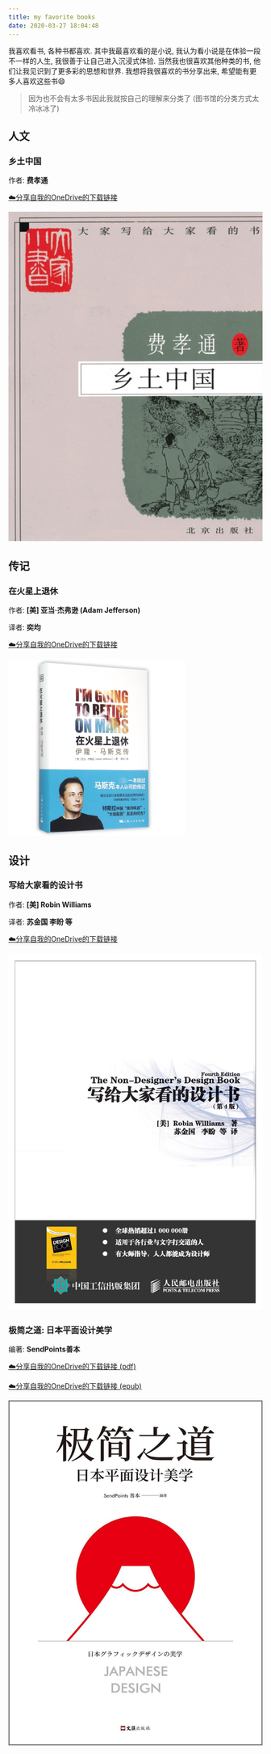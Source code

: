 ```yaml
---
title: my favorite books
date: 2020-03-27 18:04:48
---
```


我喜欢看书, 各种书都喜欢. 其中我最喜欢看的是小说, 我认为看小说是在体验一段不一样的人生, 我很善于让自己进入沉浸式体验. 当然我也很喜欢其他种类的书, 他们让我见识到了更多彩的思想和世界. 我想将我很喜欢的书分享出来, 希望能有更多人喜欢这些书😄

> 因为也不会有太多书因此我就按自己的理解来分类了 (图书馆的分类方式太冷冰冰了)

## 人文

### 乡土中国

作者: **费孝通**

[☁️分享自我的OneDrive的下载链接](https://gla-my.sharepoint.com/:b:/g/personal/2357651s_student_gla_ac_uk/EZ_lYXFz2VBGjJjW41OTq4IBeReXX12jceIc_6SV_AQGzg)

![image-20200327190755320](index/image-20200327190755320.png?30)

## 传记

### 在火星上退休

作者: **[美] 亚当·杰弗逊 (Adam Jefferson)**

译者: **奕均**

[☁️分享自我的OneDrive的下载链接](https://gla-my.sharepoint.com/:b:/g/personal/2357651s_student_gla_ac_uk/EZ3Cp3v10XVBijZl7-YG2k8BdSoZi3jS-id8nfsuqwYsPQ)

![](index/46131e0e079a6602.png?45)

## 设计

### 写给大家看的设计书

作者: **[美] Robin Williams**

译者: **苏金国 李盼 等**

[☁️分享自我的OneDrive的下载链接](https://gla-my.sharepoint.com/:b:/g/personal/2357651s_student_gla_ac_uk/EQ9EZy1vWS1ElsKzY2t-53gBlXL4lIA6g0L6vjfXr1UZcA?e=KezhbI)

![image-20200327214014822](index/image-20200327214014822.png?30)

### 极简之道: 日本平面设计美学

编著: **SendPoints善本**

[☁️分享自我的OneDrive的下载链接 (pdf)](https://gla-my.sharepoint.com/:b:/g/personal/2357651s_student_gla_ac_uk/ES1gPRhY2lRDkj2BOS9Zy6QBAf01KoCM3u8V04qAXSQxhA)

[☁️分享自我的OneDrive的下载链接 (epub)](https://gla-my.sharepoint.com/:u:/g/personal/2357651s_student_gla_ac_uk/Edfa3QjppndKos0Pmvq_c7wB9w-U9ct2t2PszfnRZk0SQg)

![img](index/s33553344.jpg?30)